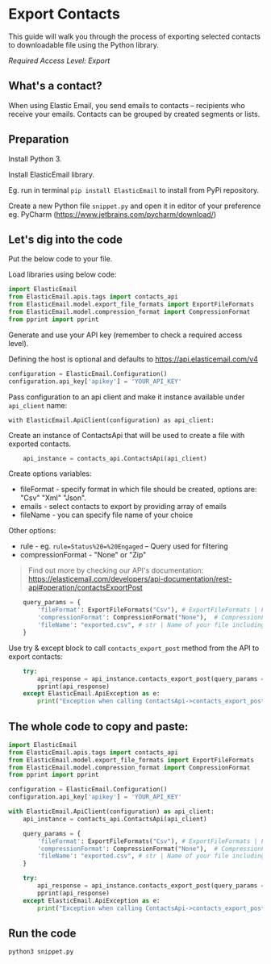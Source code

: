 # Export Contacts

This guide will walk you through the process of exporting selected contacts to downloadable file using the Python library. 

*Required Access Level: Export*

## What's a contact?
When using Elastic Email, you send emails to contacts – recipients who receive your emails. Contacts can be grouped by created segments or lists.

## Preparation
Install Python 3.

Install ElasticEmail library.

Eg. run in terminal `pip install ElasticEmail` to install from PyPi repository.

Create a new Python file `snippet.py` and open it in editor of your preference eg. PyCharm (https://www.jetbrains.com/pycharm/download/)

## Let's dig into the code

Put the below code to your file.

Load libraries using below code:

```python
import ElasticEmail
from ElasticEmail.apis.tags import contacts_api
from ElasticEmail.model.export_file_formats import ExportFileFormats
from ElasticEmail.model.compression_format import CompressionFormat
from pprint import pprint
```

Generate and use your API key (remember to check a required access level).

Defining the host is optional and defaults to https://api.elasticemail.com/v4

```python
configuration = ElasticEmail.Configuration()
configuration.api_key['apikey'] = 'YOUR_API_KEY'
```

Pass configuration to an api client and make it instance available under `api_client` name:
```
with ElasticEmail.ApiClient(configuration) as api_client:
```

Create an instance of ContactsApi that will be used to create a file with exported contacts.

```python
    api_instance = contacts_api.ContactsApi(api_client)
```

Create options variables:
- fileFormat - specify format in which file should be created, options are: "Csv" "Xml" "Json".
- emails - select contacts to export by providing array of emails
- fileName - you can specify file name of your choice

Other options:
- rule - eg. `rule=Status%20=%20Engaged` – Query used for filtering
- compressionFormat - "None" or "Zip"

> Find out more by checking our API's documentation: https://elasticemail.com/developers/api-documentation/rest-api#operation/contactsExportPost

```python
    query_params = {
        'fileFormat': ExportFileFormats("Csv"), # ExportFileFormats | Format of the exported file (optional)
        'compressionFormat': CompressionFormat("None"),  # CompressionFormat | FileResponse compression format. None or Zip. (optional)
        'fileName': "exported.csv", # str | Name of your file including extension. (optional)
    }
```

Use try & except block to call `contacts_export_post` method from the API to export contacts: 

```python
    try:
        api_response = api_instance.contacts_export_post(query_params = query_params)
        pprint(api_response)
    except ElasticEmail.ApiException as e:
        print("Exception when calling ContactsApi->contacts_export_post: %s\n" % e)

```


## The whole code to copy and paste:

```python
import ElasticEmail
from ElasticEmail.apis.tags import contacts_api
from ElasticEmail.model.export_file_formats import ExportFileFormats
from ElasticEmail.model.compression_format import CompressionFormat
from pprint import pprint

configuration = ElasticEmail.Configuration()
configuration.api_key['apikey'] = 'YOUR_API_KEY'

with ElasticEmail.ApiClient(configuration) as api_client:
    api_instance = contacts_api.ContactsApi(api_client)

    query_params = {
        'fileFormat': ExportFileFormats("Csv"), # ExportFileFormats | Format of the exported file (optional)
        'compressionFormat': CompressionFormat("None"),  # CompressionFormat | FileResponse compression format. None or Zip. (optional)
        'fileName': "exported.csv", # str | Name of your file including extension. (optional)
    }

    try:
        api_response = api_instance.contacts_export_post(query_params = query_params)
        pprint(api_response)
    except ElasticEmail.ApiException as e:
        print("Exception when calling ContactsApi->contacts_export_post: %s\n" % e)
```

## Run the code
```
python3 snippet.py
```
